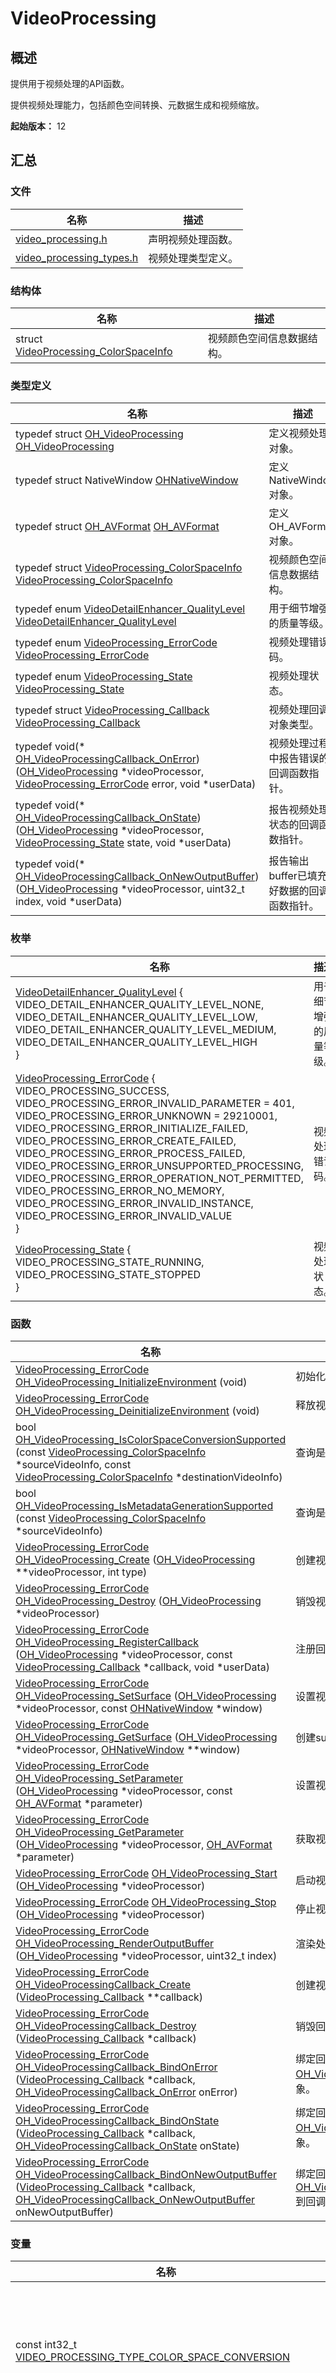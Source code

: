 # VideoProcessing


## 概述

提供用于视频处理的API函数。

提供视频处理能力，包括颜色空间转换、元数据生成和视频缩放。

<!--RP1--><!--RP1End-->

**起始版本：** 12


## 汇总


### 文件

| 名称 | 描述 | 
| -------- | -------- |
| [video_processing.h](video__processing_8h.md) | 声明视频处理函数。 | 
| [video_processing_types.h](video__processing__types_8h.md) | 视频处理类型定义。 | 


### 结构体

| 名称 | 描述 | 
| -------- | -------- |
| struct  [VideoProcessing_ColorSpaceInfo](_video_processing___color_space_info.md) | 视频颜色空间信息数据结构。 | 


### 类型定义

| 名称 | 描述 | 
| -------- | -------- |
| typedef struct [OH_VideoProcessing](#oh_videoprocessing-1) [OH_VideoProcessing](#oh_videoprocessing) | 定义视频处理对象。 | 
| typedef struct NativeWindow [OHNativeWindow](#ohnativewindow) | 定义NativeWindow对象。 | 
| typedef struct [OH_AVFormat](#oh_avformat-1) [OH_AVFormat](#oh_avformat) | 定义OH_AVFormat对象。 | 
| typedef struct [VideoProcessing_ColorSpaceInfo](_video_processing___color_space_info.md) [VideoProcessing_ColorSpaceInfo](#videoprocessing_colorspaceinfo) | 视频颜色空间信息数据结构。 | 
| typedef enum [VideoDetailEnhancer_QualityLevel](#videodetailenhancer_qualitylevel-1) [VideoDetailEnhancer_QualityLevel](#videodetailenhancer_qualitylevel) | 用于细节增强的质量等级。 | 
| typedef enum [VideoProcessing_ErrorCode](#videoprocessing_errorcode-1) [VideoProcessing_ErrorCode](#videoprocessing_errorcode) | 视频处理错误码。 | 
| typedef enum [VideoProcessing_State](#videoprocessing_state-1) [VideoProcessing_State](#videoprocessing_state) | 视频处理状态。 | 
| typedef struct [VideoProcessing_Callback](#videoprocessing_callback) [VideoProcessing_Callback](#videoprocessing_callback) | 视频处理回调对象类型。 | 
| typedef void(\* [OH_VideoProcessingCallback_OnError](#oh_videoprocessingcallback_onerror)) ([OH_VideoProcessing](#oh_videoprocessing) \*videoProcessor, [VideoProcessing_ErrorCode](#videoprocessing_errorcode) error, void \*userData) | 视频处理过程中报告错误的回调函数指针。 | 
| typedef void(\* [OH_VideoProcessingCallback_OnState](#oh_videoprocessingcallback_onstate)) ([OH_VideoProcessing](#oh_videoprocessing) \*videoProcessor, [VideoProcessing_State](#videoprocessing_state) state, void \*userData) | 报告视频处理状态的回调函数指针。 | 
| typedef void(\* [OH_VideoProcessingCallback_OnNewOutputBuffer](#oh_videoprocessingcallback_onnewoutputbuffer)) ([OH_VideoProcessing](#oh_videoprocessing) \*videoProcessor, uint32_t index, void \*userData) | 报告输出buffer已填充好数据的回调函数指针。 | 


### 枚举

| 名称 | 描述 | 
| -------- | -------- |
| [VideoDetailEnhancer_QualityLevel](#videodetailenhancer_qualitylevel-1) {<br/>VIDEO_DETAIL_ENHANCER_QUALITY_LEVEL_NONE,<br/>VIDEO_DETAIL_ENHANCER_QUALITY_LEVEL_LOW,<br/>VIDEO_DETAIL_ENHANCER_QUALITY_LEVEL_MEDIUM,<br/>VIDEO_DETAIL_ENHANCER_QUALITY_LEVEL_HIGH<br/>} | 用于细节增强的质量等级。 | 
| [VideoProcessing_ErrorCode](#videoprocessing_errorcode-1) {<br/>VIDEO_PROCESSING_SUCCESS,<br/>VIDEO_PROCESSING_ERROR_INVALID_PARAMETER = 401,<br/>VIDEO_PROCESSING_ERROR_UNKNOWN = 29210001,<br/>VIDEO_PROCESSING_ERROR_INITIALIZE_FAILED,<br/>VIDEO_PROCESSING_ERROR_CREATE_FAILED,<br/>VIDEO_PROCESSING_ERROR_PROCESS_FAILED,<br/>VIDEO_PROCESSING_ERROR_UNSUPPORTED_PROCESSING,<br/>VIDEO_PROCESSING_ERROR_OPERATION_NOT_PERMITTED,<br/>VIDEO_PROCESSING_ERROR_NO_MEMORY,<br/>VIDEO_PROCESSING_ERROR_INVALID_INSTANCE,<br/>VIDEO_PROCESSING_ERROR_INVALID_VALUE<br/>} | 视频处理错误码。 | 
| [VideoProcessing_State](#videoprocessing_state-1) {<br/>VIDEO_PROCESSING_STATE_RUNNING,<br/>VIDEO_PROCESSING_STATE_STOPPED<br/>} | 视频处理状态。 | 


### 函数

| 名称 | 描述 | 
| -------- | -------- |
| [VideoProcessing_ErrorCode](#videoprocessing_errorcode) [OH_VideoProcessing_InitializeEnvironment](#oh_videoprocessing_initializeenvironment) (void) | 初始化视频处理全局环境。 | 
| [VideoProcessing_ErrorCode](#videoprocessing_errorcode) [OH_VideoProcessing_DeinitializeEnvironment](#oh_videoprocessing_deinitializeenvironment) (void) | 释放视频处理全局环境。 | 
| bool [OH_VideoProcessing_IsColorSpaceConversionSupported](#oh_videoprocessing_iscolorspaceconversionsupported) (const [VideoProcessing_ColorSpaceInfo](_video_processing___color_space_info.md) \*sourceVideoInfo, const [VideoProcessing_ColorSpaceInfo](_video_processing___color_space_info.md) \*destinationVideoInfo) | 查询是否支持视频颜色空间转换。 | 
| bool [OH_VideoProcessing_IsMetadataGenerationSupported](#oh_videoprocessing_ismetadatagenerationsupported) (const [VideoProcessing_ColorSpaceInfo](_video_processing___color_space_info.md) \*sourceVideoInfo) | 查询是否支持视频元数据生成。 | 
| [VideoProcessing_ErrorCode](#videoprocessing_errorcode) [OH_VideoProcessing_Create](#oh_videoprocessing_create) ([OH_VideoProcessing](#oh_videoprocessing) \*\*videoProcessor, int type) | 创建视频处理实例。 | 
| [VideoProcessing_ErrorCode](#videoprocessing_errorcode) [OH_VideoProcessing_Destroy](#oh_videoprocessing_destroy) ([OH_VideoProcessing](#oh_videoprocessing) \*videoProcessor) | 销毁视频处理实例。 | 
| [VideoProcessing_ErrorCode](#videoprocessing_errorcode) [OH_VideoProcessing_RegisterCallback](#oh_videoprocessing_registercallback) ([OH_VideoProcessing](#oh_videoprocessing) \*videoProcessor, const [VideoProcessing_Callback](#videoprocessing_callback) \*callback, void \*userData) | 注册回调函数。 | 
| [VideoProcessing_ErrorCode](#videoprocessing_errorcode) [OH_VideoProcessing_SetSurface](#oh_videoprocessing_setsurface) ([OH_VideoProcessing](#oh_videoprocessing) \*videoProcessor, const [OHNativeWindow](#ohnativewindow) \*window) | 设置视频处理输出surface。 | 
| [VideoProcessing_ErrorCode](#videoprocessing_errorcode) [OH_VideoProcessing_GetSurface](#oh_videoprocessing_getsurface) ([OH_VideoProcessing](#oh_videoprocessing) \*videoProcessor, [OHNativeWindow](#ohnativewindow) \*\*window) | 创建surface。 | 
| [VideoProcessing_ErrorCode](#videoprocessing_errorcode) [OH_VideoProcessing_SetParameter](#oh_videoprocessing_setparameter) ([OH_VideoProcessing](#oh_videoprocessing) \*videoProcessor, const [OH_AVFormat](#oh_avformat) \*parameter) | 设置视频处理输出参数。 | 
| [VideoProcessing_ErrorCode](#videoprocessing_errorcode) [OH_VideoProcessing_GetParameter](#oh_videoprocessing_getparameter) ([OH_VideoProcessing](#oh_videoprocessing) \*videoProcessor, [OH_AVFormat](#oh_avformat) \*parameter) | 获取视频处理参数。 | 
| [VideoProcessing_ErrorCode](#videoprocessing_errorcode) [OH_VideoProcessing_Start](#oh_videoprocessing_start) ([OH_VideoProcessing](#oh_videoprocessing) \*videoProcessor) | 启动视频处理。 | 
| [VideoProcessing_ErrorCode](#videoprocessing_errorcode) [OH_VideoProcessing_Stop](#oh_videoprocessing_stop) ([OH_VideoProcessing](#oh_videoprocessing) \*videoProcessor) | 停止视频处理。 | 
| [VideoProcessing_ErrorCode](#videoprocessing_errorcode) [OH_VideoProcessing_RenderOutputBuffer](#oh_videoprocessing_renderoutputbuffer) ([OH_VideoProcessing](#oh_videoprocessing) \*videoProcessor, uint32_t index) | 渲染处理并输出buffer。 | 
| [VideoProcessing_ErrorCode](#videoprocessing_errorcode) [OH_VideoProcessingCallback_Create](#oh_videoprocessingcallback_create) ([VideoProcessing_Callback](#videoprocessing_callback) \*\*callback) | 创建视频处理回调函数对象。 | 
| [VideoProcessing_ErrorCode](#videoprocessing_errorcode) [OH_VideoProcessingCallback_Destroy](#oh_videoprocessingcallback_destroy) ([VideoProcessing_Callback](#videoprocessing_callback) \*callback) | 销毁回调对象。 | 
| [VideoProcessing_ErrorCode](#videoprocessing_errorcode) [OH_VideoProcessingCallback_BindOnError](#oh_videoprocessingcallback_bindonerror) ([VideoProcessing_Callback](#videoprocessing_callback) \*callback, [OH_VideoProcessingCallback_OnError](#oh_videoprocessingcallback_onerror) onError) | 绑定回调函数[OH_VideoProcessingCallback_OnError](#oh_videoprocessingcallback_onerror)到回调对象。 | 
| [VideoProcessing_ErrorCode](#videoprocessing_errorcode) [OH_VideoProcessingCallback_BindOnState](#oh_videoprocessingcallback_bindonstate) ([VideoProcessing_Callback](#videoprocessing_callback) \*callback, [OH_VideoProcessingCallback_OnState](#oh_videoprocessingcallback_onstate) onState) | 绑定回调函数[OH_VideoProcessingCallback_OnState](#oh_videoprocessingcallback_onstate)到回调对象。 | 
| [VideoProcessing_ErrorCode](#videoprocessing_errorcode) [OH_VideoProcessingCallback_BindOnNewOutputBuffer](#oh_videoprocessingcallback_bindonnewoutputbuffer) ([VideoProcessing_Callback](#videoprocessing_callback) \*callback, [OH_VideoProcessingCallback_OnNewOutputBuffer](#oh_videoprocessingcallback_onnewoutputbuffer) onNewOutputBuffer) | 绑定回调函数[OH_VideoProcessingCallback_OnNewOutputBuffer](#oh_videoprocessingcallback_onnewoutputbuffer)到回调对象。 | 


### 变量

| 名称 | 描述 | 
| -------- | -------- |
| const int32_t [VIDEO_PROCESSING_TYPE_COLOR_SPACE_CONVERSION](#video_processing_type_color_space_conversion) | 表示创建颜色空间转换视频处理实例。 | 
| const int32_t [VIDEO_PROCESSING_TYPE_METADATA_GENERATION](#video_processing_type_metadata_generation) | 表示创建元数据生成视频处理实例。 | 
| const int32_t [VIDEO_PROCESSING_TYPE_DETAIL_ENHANCER](#video_processing_type_detail_enhancer) | 表示创建细节增强视频处理实例。 | 
| const char \* [VIDEO_DETAIL_ENHANCER_PARAMETER_KEY_QUALITY_LEVEL](#video_detail_enhancer_parameter_key_quality_level) | 指定视频细节增强的质量等级。 | 


## 类型定义说明


### OH_AVFormat

```
typedef struct OH_AVFormat OH_AVFormat
```

**描述**

定义OH_AVFormat对象。

**起始版本：** 12


### OH_VideoProcessing

```
typedef struct OH_VideoProcessing OH_VideoProcessing
```

**描述**

定义视频处理对象。

定义一个OH_VideoProcessing空指针，调用[OH_VideoProcessing_Create](#oh_videoprocessing_create)创建视频处理实例，该指针在创建实例之前必须为空。 用户可以对不同的处理类型创建不同的视频处理实例。

**起始版本：** 12


### OH_VideoProcessingCallback_OnError

```
typedef void(* OH_VideoProcessingCallback_OnError) (OH_VideoProcessing *videoProcessor, VideoProcessing_ErrorCode error, void *userData)
```

**描述**

视频处理过程中报告错误的回调函数指针。

错误码[VideoProcessing_ErrorCode](#videoprocessing_errorcode-1)：

- VIDEO_PROCESSING_ERROR_UNSUPPORTED_PROCESSING，不支持的处理，比如不支持输入输出的颜色空间类型转换。

- VIDEO_PROCESSING_ERROR_INVALID_VALUE，无效的视频属性，比如视频的颜色空间无效。

- VIDEO_PROCESSING_ERROR_NO_MEMORY, 内存不足。

- VIDEO_PROCESSING_ERROR_PROCESS_FAILED，处理过程中出错。

**起始版本：** 12

**参数:**

| 名称 | 描述 | 
| -------- | -------- |
| videoProcessor | 视频处理实例。 | 
| error | 报告给用户的错误码。 | 
| userData | 用户的自定义数据。 | 


### OH_VideoProcessingCallback_OnNewOutputBuffer

```
typedef void(* OH_VideoProcessingCallback_OnNewOutputBuffer) (OH_VideoProcessing *videoProcessor, uint32_t index, void *userData)
```

**描述**

报告输出buffer已填充好数据的回调函数指针。

每个新输出buffer填充好数据之后该buffer的索引就会报告给用户。调用[OH_VideoProcessing_RenderOutputBuffer](#oh_videoprocessing_renderoutputbuffer)根据索引来处理渲染并输出该buffer。 如果未注册该函数，则输出buffer填充好数据后不会报告用户，而是直接进行处理渲染并输出。

**起始版本：** 12

**参数:**

| 名称 | 描述 | 
| -------- | -------- |
| videoProcessor | 视频处理实例。 | 
| index | 新输出buffer的索引。 | 
| userData | 用户自定义的数据。 | 


### OH_VideoProcessingCallback_OnState

```
typedef void(* OH_VideoProcessingCallback_OnState) (OH_VideoProcessing *videoProcessor, VideoProcessing_State state, void *userData)
```

**描述**

报告视频处理状态的回调函数指针。

[OH_VideoProcessing_Start](#oh_videoprocessing_start)成功调用之后状态会变为VIDEO_PROCESSING_STATE_RUNNING。 调用[OH_VideoProcessing_Stop](#oh_videoprocessing_stop)，所有的缓存buffer处理完成后，状态会变为VIDEO_PROCESSING_STATE_STOPPED。状态说明参阅[VideoProcessing_State](#videoprocessing_state)。

**起始版本：** 12

**参数:**

| 名称 | 描述 | 
| -------- | -------- |
| videoProcessor | 视频处理实例。 | 
| state | 参阅 [VideoProcessing_State](#videoprocessing_state)。 | 
| userData | 用户的自定义数据。 | 


### OHNativeWindow

```
typedef struct NativeWindow OHNativeWindow
```

**描述**

定义NativeWindow对象。

**起始版本：** 12


### VideoDetailEnhancer_QualityLevel

```
typedef enum VideoDetailEnhancer_QualityLevel VideoDetailEnhancer_QualityLevel
```

**描述**

用于细节增强的质量等级。

参数[VIDEO_DETAIL_ENHANCER_PARAMETER_KEY_QUALITY_LEVEL](#video_detail_enhancer_parameter_key_quality_level)的具体取值，设置方法详见开发指南。

**参见：**[OH_VideoProcessing_SetParameter](#oh_videoprocessing_setparameter)、[OH_VideoProcessing_GetParameter](#oh_videoprocessing_getparameter)

**起始版本：** 12


### VideoProcessing_Callback

```
typedef struct VideoProcessing_Callback VideoProcessing_Callback
```

**描述**

视频处理回调对象类型。

定义一个VideoProcessing_Callback空指针，调用[OH_VideoProcessingCallback_Create](#oh_videoprocessingcallback_create)来创建一个回调对象。创建之前该指针必须为空。 通过调用[OH_VideoProcessing_RegisterCallback](#oh_videoprocessing_registercallback)来向视频处理实例注册回调对象。

**起始版本：** 12


### VideoProcessing_ColorSpaceInfo

```
typedef struct VideoProcessing_ColorSpaceInfo VideoProcessing_ColorSpaceInfo
```

**描述**

视频颜色空间信息数据结构。

**参见：**[OH_VideoProcessing_IsColorSpaceConversionSupported](#oh_videoprocessing_iscolorspaceconversionsupported)

**起始版本：** 12


### VideoProcessing_ErrorCode

```
typedef enum VideoProcessing_ErrorCode VideoProcessing_ErrorCode
```

**描述**

视频处理错误码。

**起始版本：** 12


### VideoProcessing_State

```
typedef enum VideoProcessing_State VideoProcessing_State
```

**描述**

视频处理状态。

视频处理状态通过回调函数[OH_VideoProcessingCallback_OnState](#oh_videoprocessingcallback_onstate)进行报告。

**起始版本：** 12


## 枚举类型说明


### VideoDetailEnhancer_QualityLevel

```
enum VideoDetailEnhancer_QualityLevel
```

**描述**

用于细节增强的质量等级。

参数[VIDEO_DETAIL_ENHANCER_PARAMETER_KEY_QUALITY_LEVEL](#video_detail_enhancer_parameter_key_quality_level)的具体取值，设置方法详见开发指南。

**参见：**[OH_VideoProcessing_SetParameter](#oh_videoprocessing_setparameter)、[OH_VideoProcessing_GetParameter](#oh_videoprocessing_getparameter)

**起始版本：** 12

| 枚举值 | 描述 | 
| -------- | -------- |
| VIDEO_DETAIL_ENHANCER_QUALITY_LEVEL_NONE | 无细节增强。 | 
| VIDEO_DETAIL_ENHANCER_QUALITY_LEVEL_LOW | 低质量等级细节增强，速度较快，默认设置。 | 
| VIDEO_DETAIL_ENHANCER_QUALITY_LEVEL_MEDIUM | 中等质量等级细节增强，速度适中。 | 
| VIDEO_DETAIL_ENHANCER_QUALITY_LEVEL_HIGH | 高质量等级细节增强，速度相对较慢。 | 


### VideoProcessing_ErrorCode

```
enum VideoProcessing_ErrorCode
```

**描述**

视频处理错误码。

**起始版本：** 12

| 枚举值 | 描述 | 
| -------- | -------- |
| VIDEO_PROCESSING_SUCCESS | 处理成功。 | 
| VIDEO_PROCESSING_ERROR_INVALID_PARAMETER | 输入参数无效。以下情况都会返回该错误码：<br/>1 - 无效的输入或输出视频buffer，视频buffer为空。<br/>2 - 无效的参数，参数为空。<br/>3 - 无效的处理类型。 | 
| VIDEO_PROCESSING_ERROR_UNKNOWN | 未知错误，比如GPU计算失败或memcpy失败。 | 
| VIDEO_PROCESSING_ERROR_INITIALIZE_FAILED | 视频处理全局环境初始化失败，比如初始化GPU环境失败。 | 
| VIDEO_PROCESSING_ERROR_CREATE_FAILED | 创建视频处理实例失败，比如实例总数超出上限。 | 
| VIDEO_PROCESSING_ERROR_PROCESS_FAILED | 处理过程失败，比如处理时间超时。 | 
| VIDEO_PROCESSING_ERROR_UNSUPPORTED_PROCESSING | 不支持的处理类型，可以调用 OH_VideoProcessing_IsXXXSupported来检查是否支持这种处理。 | 
| VIDEO_PROCESSING_ERROR_OPERATION_NOT_PERMITTED | 不允许的操作，比如不满足调用接口所需的运行状态下调用该接口。 | 
| VIDEO_PROCESSING_ERROR_NO_MEMORY | 内存不足。 | 
| VIDEO_PROCESSING_ERROR_INVALID_INSTANCE | 视频处理实例无效，比如视频处理实例为空实例。 | 
| VIDEO_PROCESSING_ERROR_INVALID_VALUE | 输入值无效，以下情况都会造成这种错误：<br/>1 - 视频buffer宽高太大或者颜色空间错误。<br/>2 - 参数包含无效的值，比如细节增强的质量等级错误。 | 


### VideoProcessing_State

```
enum VideoProcessing_State
```

**描述**

视频处理状态。

视频处理状态通过回调函数[OH_VideoProcessingCallback_OnState](#oh_videoprocessingcallback_onstate)进行报告。

**起始版本：** 12

| 枚举值 | 描述 | 
| -------- | -------- |
| VIDEO_PROCESSING_STATE_RUNNING | 视频处理进行中。 | 
| VIDEO_PROCESSING_STATE_STOPPED | 视频处理已停止。 | 


## 函数说明


### OH_VideoProcessing_Create()

```
VideoProcessing_ErrorCode OH_VideoProcessing_Create (OH_VideoProcessing ** videoProcessor, int type )
```

**描述**

创建视频处理实例。

**起始版本：** 12

**参数:**

| 名称 | 描述 | 
| -------- | -------- |
| videoProcessor | 输出参数。指向视频处理对象的指针的指针。 输入前\*videoProcessor必须是空指针。 | 
| type | 使用VIDEO_PROCESSING_TYPE_XXX来指定处理类型。实例的处理类型不能改变。 | 

**返回：**

视频处理错误码[VideoProcessing_ErrorCode](#videoprocessing_errorcode-1)：

- 如果视频处理实例创建成功，返回VIDEO_PROCESSING_SUCCESS。

- 如果处理类型不支持，返回VIDEO_PROCESSING_ERROR_UNSUPPORTED_PROCESSING，
  例如，如果不支持元数据生成就返回VIDEO_PROCESSING_ERROR_UNSUPPORTED_PROCESSING。

- 如果创建视频处理实例失败，返回VIDEO_PROCESSING_ERROR_CREATE_FAILED。

- 如果实例为空或实例的指针非空，返回VIDEO_PROCESSING_ERROR_INVALID_INSTANCE。

- 如果处理类型无效，返回VIDEO_PROCESSING_ERROR_INVALID_PARAMETER。


### OH_VideoProcessing_DeinitializeEnvironment()

```
VideoProcessing_ErrorCode OH_VideoProcessing_DeinitializeEnvironment (void )
```

**描述**

释放视频处理全局环境。

调用前，必须调用[OH_VideoProcessing_InitializeEnvironment](#oh_videoprocessing_initializeenvironment)初始化。 通常在主进程即将退出时调用该函数来释放通过调用[OH_VideoProcessing_InitializeEnvironment](#oh_videoprocessing_initializeenvironment)函数初始化的全局环境。 如果仍有视频处理的实例运行中，就不能调用该函数。

**起始版本：** 12

**返回：**

视频处理错误码[VideoProcessing_ErrorCode](#videoprocessing_errorcode-1)：

- 如果执行成功，返回VIDEO_PROCESSING_SUCCESS。

- 如果还有视频处理的实例没有销毁或者没有调用[OH_VideoProcessing_InitializeEnvironment](#oh_videoprocessing_initializeenvironment)，返回VIDEO_PROCESSING_ERROR_OPERATION_NOT_PERMITTED。


### OH_VideoProcessing_Destroy()

```
VideoProcessing_ErrorCode OH_VideoProcessing_Destroy (OH_VideoProcessing * videoProcessor)
```

**描述**

销毁视频处理实例。

销毁之前先停止实例，参阅[OH_VideoProcessing_Stop](#oh_videoprocessing_stop)。

**起始版本：** 12

**参数:**

| 名称 | 描述 | 
| -------- | -------- |
| videoProcessor | 指向视频处理实例的指针，建议在实例销毁之后将其设置为空指针。 | 

**返回：**

视频处理错误码[VideoProcessing_ErrorCode](#videoprocessing_errorcode-1)：

- 如果实例销毁成功，返回VIDEO_PROCESSING_SUCCESS。

- 如果实例为空或者不是一个视频处理实例，返回VIDEO_PROCESSING_ERROR_INVALID_INSTANCE。

- 如果实例仍在运行，返回VIDEO_PROCESSING_ERROR_OPERATION_NOT_PERMITTED。


### OH_VideoProcessing_GetParameter()

```
VideoProcessing_ErrorCode OH_VideoProcessing_GetParameter (OH_VideoProcessing * videoProcessor, OH_AVFormat * parameter )
```

**描述**

获取视频处理参数。

**起始版本：** 12

**参数:**

| 名称 | 描述 | 
| -------- | -------- |
| videoProcessor | 指向视频处理实例的指针。 | 
| parameter | 指向视频处理参数实例的指针。 | 

**返回：**

视频处理错误码[VideoProcessing_ErrorCode](#videoprocessing_errorcode-1)：

- 如果参数获取成功，返回VIDEO_PROCESSING_SUCCESS。

- 如果实例为空或者不是一个视频处理实例，返回VIDEO_PROCESSING_ERROR_INVALID_INSTANCE。

- 如果参数为空，返回VIDEO_PROCESSING_ERROR_INVALID_PARAMETER。


### OH_VideoProcessing_GetSurface()

```
VideoProcessing_ErrorCode OH_VideoProcessing_GetSurface (OH_VideoProcessing * videoProcessor, OHNativeWindow ** window )
```

**描述**

创建surface。

在视频处理启动之前创建输入surface。调用[OH_NativeWindow_DestroyNativeWindow](../apis-arkgraphics2d/capi-external-window-h.md#oh_nativewindow_destroynativewindow)销毁输入surface。

**起始版本：** 12

**参数:**

| 名称 | 描述 | 
| -------- | -------- |
| videoProcessor | 指向视频处理实例的指针。 | 
| window | 指向输入surface的指针。例如，此输入surface指针可以指向视频解码器输出surface。 | 

**返回：**

视频处理错误码[VideoProcessing_ErrorCode](#videoprocessing_errorcode-1)：

- 如果执行成功，返回VIDEO_PROCESSING_SUCCESS。

- 如果实例为空或者不是一个视频处理实例，返回VIDEO_PROCESSING_ERROR_INVALID_INSTANCE。

- 如果window为空指针或指向window的指针不为空，返回VIDEO_PROCESSING_ERROR_INVALID_PARAMETER。

- 如果创建surface失败，或者输入surface已经创建，或者视频处理实例还在运行，返回VIDEO_PROCESSING_ERROR_OPERATION_NOT_PERMITTED。


### OH_VideoProcessing_InitializeEnvironment()

```
VideoProcessing_ErrorCode OH_VideoProcessing_InitializeEnvironment (void )
```

**描述**

初始化视频处理全局环境。

该函数是可选的。 该函数只在主进程启动时被调用一次，用于初始化视频处理全局环境，这样可以减少[OH_VideoProcessing_Create](#oh_videoprocessing_create)的时间。 调用[OH_VideoProcessing_DeinitializeEnvironment](#oh_videoprocessing_deinitializeenvironment)释放视频处理全局环境。 初始化后，必须释放视频处理全局环境，释放方式及时机详见[OH_VideoProcessing_DeinitializeEnvironment](#oh_videoprocessing_deinitializeenvironment)。

**起始版本：** 12

**返回：**

视频处理错误码[VideoProcessing_ErrorCode](#videoprocessing_errorcode-1)：

如果初始化成功，返回VIDEO_PROCESSING_SUCCESS，否则返回VIDEO_PROCESSING_ERROR_INITIALIZE_FAILED。

如果失败，应用需要检查GPU是否正常工作。


### OH_VideoProcessing_IsColorSpaceConversionSupported()

```
bool OH_VideoProcessing_IsColorSpaceConversionSupported (const VideoProcessing_ColorSpaceInfo * sourceVideoInfo, const VideoProcessing_ColorSpaceInfo * destinationVideoInfo )
```

**描述**

查询是否支持视频颜色空间转换。

**起始版本：** 12

**参数:**

| 名称 | 描述 | 
| -------- | -------- |
| sourceVideoInfo | 输入视频颜色空间信息。 | 
| destinationVideoInfo | 输出视频颜色空间信息。 | 

**返回：**

如果支持视频颜色空间转换返回**true**，否则返回**false**。


### OH_VideoProcessing_IsMetadataGenerationSupported()

```
bool OH_VideoProcessing_IsMetadataGenerationSupported (const VideoProcessing_ColorSpaceInfo * sourceVideoInfo)
```

**描述**

查询是否支持视频元数据生成。

**起始版本：** 12

**参数:**

| 名称 | 描述 | 
| -------- | -------- |
| sourceVideoInfo | 输入视频颜色空间信息。 | 

**返回：**

如果支持视频元数据生成返回**true**，否则返回**false**。


### OH_VideoProcessing_RegisterCallback()

```
VideoProcessing_ErrorCode OH_VideoProcessing_RegisterCallback (OH_VideoProcessing * videoProcessor, const VideoProcessing_Callback * callback, void * userData )
```

**描述**

注册回调函数。

在开始视频处理之前注册回调函数，视频处理过程中无法注册回调函数。

**起始版本：** 12

**参数:**

| 名称 | 描述 | 
| -------- | -------- |
| videoProcessor | 指向视频处理实例的指针。 | 
| callback | 回调函数指针。 | 
| userData | 指向用户特定数据的指针。 | 

**返回：**

视频处理错误码[VideoProcessing_ErrorCode](#videoprocessing_errorcode-1)：

- 如果回调函数注册成功，返回VIDEO_PROCESSING_SUCCESS。

- 如果实例为空或者不是一个视频处理实例，返回VIDEO_PROCESSING_ERROR_INVALID_INSTANCE。

- 如果回调函数指针为空，返回VIDEO_PROCESSING_ERROR_INVALID_PARAMETER。

- 如果实例仍在运行，返回VIDEO_PROCESSING_ERROR_OPERATION_NOT_PERMITTED。


### OH_VideoProcessing_RenderOutputBuffer()

```
VideoProcessing_ErrorCode OH_VideoProcessing_RenderOutputBuffer (OH_VideoProcessing * videoProcessor, uint32_t index )
```

**描述**

渲染处理并输出buffer。

如果设置了回调函数[OH_VideoProcessingCallback_OnNewOutputBuffer](#oh_videoprocessingcallback_onnewoutputbuffer)，当输出buffer准备好之后会通过回调函数把buffer的索引返回给用户。

**起始版本：** 12

**参数:**

| 名称 | 描述 | 
| -------- | -------- |
| videoProcessor | 指向视频处理实例的指针。 | 
| index | 输出buffer的索引。 | 

**返回：**

视频处理错误码[VideoProcessing_ErrorCode](#videoprocessing_errorcode-1)：

- 如果执行成功，返回VIDEO_PROCESSING_SUCCESS。

- 如果实例为空或者不是一个视频处理实例，返回VIDEO_PROCESSING_ERROR_INVALID_INSTANCE。

- 如果索引值无效，输出VIDEO_PROCESSING_ERROR_INVALID_PARAMETER。

- 如果没有设置回调函数[OH_VideoProcessingCallback_OnNewOutputBuffer](#oh_videoprocessingcallback_onnewoutputbuffer)或者实例已经停止运行，返回VIDEO_PROCESSING_ERROR_OPERATION_NOT_PERMITTED。


### OH_VideoProcessing_SetParameter()

```
VideoProcessing_ErrorCode OH_VideoProcessing_SetParameter (OH_VideoProcessing * videoProcessor, const OH_AVFormat * parameter )
```

**描述**

设置视频处理输出参数。

**起始版本：** 12

**参数:**

| 名称 | 描述 | 
| -------- | -------- |
| videoProcessor | 指向视频处理实例的指针。 | 
| parameter | 指向视频处理参数实例的指针。 | 

**返回：**

视频处理错误码[VideoProcessing_ErrorCode](#videoprocessing_errorcode-1)：

- 如果参数设置成功，返回VIDEO_PROCESSING_SUCCESS。

- 如果实例为空或者不是一个视频处理实例，返回VIDEO_PROCESSING_ERROR_INVALID_INSTANCE。

- 如果参数为空，返回VIDEO_PROCESSING_ERROR_INVALID_PARAMETER。

- 如果参数的某些属性无效，返回VIDEO_PROCESSING_ERROR_INVALID_VALUE，例如，包含不支持的参数值。

- 如果内存分配失败，返回VIDEO_PROCESSING_ERROR_NO_MEMORY。


### OH_VideoProcessing_SetSurface()

```
VideoProcessing_ErrorCode OH_VideoProcessing_SetSurface (OH_VideoProcessing * videoProcessor, const OHNativeWindow * window )
```

**描述**

设置视频处理输出surface。

在视频处理启动之前设置输出surface。

**起始版本：** 12

**参数:**

| 名称 | 描述 | 
| -------- | -------- |
| videoProcessor | 指向视频处理实例的指针。 | 
| window | 指向输出surface的指针。 | 

**返回：**

视频处理错误码[VideoProcessing_ErrorCode](#videoprocessing_errorcode-1)：

- 如果输出surface设置成功，返回VIDEO_PROCESSING_SUCCESS。

- 如果实例为空或者不是一个视频处理实例，返回VIDEO_PROCESSING_ERROR_INVALID_INSTANCE。

- 如果window为空指针，返回VIDEO_PROCESSING_ERROR_INVALID_PARAMETER。


### OH_VideoProcessing_Start()

```
VideoProcessing_ErrorCode OH_VideoProcessing_Start (OH_VideoProcessing * videoProcessor)
```

**描述**

启动视频处理。

成功启动后，回调函数[OH_VideoProcessingCallback_OnState](#oh_videoprocessingcallback_onstate)会报告VIDEO_PROCESSING_STATE_RUNNING状态，状态说明参阅[VideoProcessing_State](#videoprocessing_state)。

**起始版本：** 12

**参数:**

| 名称 | 描述 | 
| -------- | -------- |
| videoProcessor | 指向视频处理实例的指针。 | 

**返回：**

视频处理错误码[VideoProcessing_ErrorCode](#videoprocessing_errorcode-1)：

- 如果执行成功，返回VIDEO_PROCESSING_SUCCESS。

- 如果实例为空或者不是一个视频处理实例，返回VIDEO_PROCESSING_ERROR_INVALID_INSTANCE。

- 如果没有设置输出surface，或者没有创建输入surface，或者实例已经运行，返回VIDEO_PROCESSING_ERROR_OPERATION_NOT_PERMITTED。


### OH_VideoProcessing_Stop()

```
VideoProcessing_ErrorCode OH_VideoProcessing_Stop (OH_VideoProcessing * videoProcessor)
```

**描述**

停止视频处理。

成功停止后，回调函数[OH_VideoProcessingCallback_OnState](#oh_videoprocessingcallback_onstate)会报告VIDEO_PROCESSING_STATE_STOPPED状态，状态说明参阅[VideoProcessing_State](#videoprocessing_state)。

**起始版本：** 12

**参数:**

| 名称 | 描述 | 
| -------- | -------- |
| videoProcessor | 指向视频处理实例的指针。 | 

**返回：**

视频处理错误码[VideoProcessing_ErrorCode](#videoprocessing_errorcode-1)：

- 如果执行成功，返回VIDEO_PROCESSING_SUCCESS。

- 如果实例为空或者不是一个视频处理实例，返回VIDEO_PROCESSING_ERROR_INVALID_INSTANCE。

- 如果实例已经停止，返回VIDEO_PROCESSING_ERROR_OPERATION_NOT_PERMITTED。


### OH_VideoProcessingCallback_BindOnError()

```
VideoProcessing_ErrorCode OH_VideoProcessingCallback_BindOnError (VideoProcessing_Callback * callback, OH_VideoProcessingCallback_OnError onError )
```

**描述**

绑定回调函数[OH_VideoProcessingCallback_OnError](#oh_videoprocessingcallback_onerror)到回调对象。

**起始版本：** 12

**参数:**

| 名称 | 描述 | 
| -------- | -------- |
| callback | 指向回调对象的指针。 | 
| onError | 回调函数。 | 

**返回：**

视频处理错误码[VideoProcessing_ErrorCode](#videoprocessing_errorcode-1)：

- 如果函数绑定成功，返回VIDEO_PROCESSING_SUCCESS。

- 如果callback为空或者onError为空，返回VIDEO_PROCESSING_ERROR_INVALID_PARAMETER。


### OH_VideoProcessingCallback_BindOnNewOutputBuffer()

```
VideoProcessing_ErrorCode OH_VideoProcessingCallback_BindOnNewOutputBuffer (VideoProcessing_Callback * callback, OH_VideoProcessingCallback_OnNewOutputBuffer onNewOutputBuffer )
```

**描述**

绑定回调函数[OH_VideoProcessingCallback_OnNewOutputBuffer](#oh_videoprocessingcallback_onnewoutputbuffer)到回调对象。

**起始版本：** 12

**参数:**

| 名称 | 描述 | 
| -------- | -------- |
| callback | 指向回调对象的指针。 | 
| onNewOutputBuffer | 回调函数。 | 

**返回：**

视频处理错误码[VideoProcessing_ErrorCode](#videoprocessing_errorcode-1)：

- 如果函数绑定成功，返回VIDEO_PROCESSING_SUCCESS。

- 如果callback为空，返回VIDEO_PROCESSING_ERROR_INVALID_PARAMETER。


### OH_VideoProcessingCallback_BindOnState()

```
VideoProcessing_ErrorCode OH_VideoProcessingCallback_BindOnState (VideoProcessing_Callback * callback, OH_VideoProcessingCallback_OnState onState )
```

**描述**

绑定回调函数[OH_VideoProcessingCallback_OnState](#oh_videoprocessingcallback_onstate)到回调对象。

**起始版本：** 12

**参数:**

| 名称 | 描述 | 
| -------- | -------- |
| callback | 指向回调对象的指针。 | 
| onState | 回调函数。 | 

**返回：**

视频处理错误码[VideoProcessing_ErrorCode](#videoprocessing_errorcode-1)：

- 如果函数绑定成功，返回VIDEO_PROCESSING_SUCCESS。

- 如果callback为空或者onState为空，返回VIDEO_PROCESSING_ERROR_INVALID_PARAMETER。


### OH_VideoProcessingCallback_Create()

```
VideoProcessing_ErrorCode OH_VideoProcessingCallback_Create (VideoProcessing_Callback ** callback)
```

**描述**

创建视频处理回调函数对象。

**起始版本：** 12

**参数:**

| 名称 | 描述 | 
| -------- | -------- |
| callback | 输出参数。\*callback是指向回调函数对象的指针。在创建回调函数对象之前\*callback必须为空指针。 | 

**返回：**

视频处理错误码[VideoProcessing_ErrorCode](#videoprocessing_errorcode-1)：

- 如果回调函数对象创建成功，返回VIDEO_PROCESSING_SUCCESS。

- 如果callback为空或者\*callback不为空，返回VIDEO_PROCESSING_ERROR_INVALID_PARAMETER。

- 如果内存不足，返回VIDEO_PROCESSING_ERROR_NO_MEMORY。


### OH_VideoProcessingCallback_Destroy()

```
VideoProcessing_ErrorCode OH_VideoProcessingCallback_Destroy (VideoProcessing_Callback * callback)
```

**描述**

销毁回调对象。

回调对象在注册之后就可以销毁。

**起始版本：** 12

**参数:**

| 名称 | 描述 | 
| -------- | -------- |
| callback | 指向回调对象的指针，建议在回调对象销毁之后将其设置为空指针。 | 

**返回：**

视频处理错误码[VideoProcessing_ErrorCode](#videoprocessing_errorcode-1)：

- 如果回调对象销毁成功，返回VIDEO_PROCESSING_SUCCESS。

- 如果callback为空，返回VIDEO_PROCESSING_ERROR_INVALID_PARAMETER。


## 变量说明


### VIDEO_DETAIL_ENHANCER_PARAMETER_KEY_QUALITY_LEVEL

```
const char* VIDEO_DETAIL_ENHANCER_PARAMETER_KEY_QUALITY_LEVEL
```

**描述**

指定视频细节增强的质量等级。

参阅 [VideoDetailEnhancer_QualityLevel](#videodetailenhancer_qualitylevel)查看具体取值。 调用 [OH_VideoProcessing_SetParameter](#oh_videoprocessing_setparameter)设置质量等级。 调用 [OH_VideoProcessing_GetParameter](#oh_videoprocessing_getparameter)获取当前质量等级。

**起始版本：** 12


### VIDEO_PROCESSING_TYPE_COLOR_SPACE_CONVERSION

```
const int32_t VIDEO_PROCESSING_TYPE_COLOR_SPACE_CONVERSION
```

**描述**

表示创建颜色空间转换视频处理实例。

调用[OH_VideoProcessing_Create](#oh_videoprocessing_create)创建颜色空间转换视频处理实例，如果不支持该能力返回[VideoProcessing_ErrorCode](#videoprocessing_errorcode-1) VIDEO_PROCESSING_ERROR_UNSUPPORTED_PROCESSING。

**起始版本：** 12


### VIDEO_PROCESSING_TYPE_DETAIL_ENHANCER

```
const int32_t VIDEO_PROCESSING_TYPE_DETAIL_ENHANCER
```

**描述**

表示创建细节增强视频处理实例。

调用[OH_VideoProcessing_Create](#oh_videoprocessing_create)创建细节增强视频处理实例，如果不支持该能力返回[VideoProcessing_ErrorCode](#videoprocessing_errorcode-1) VIDEO_PROCESSING_ERROR_UNSUPPORTED_PROCESSING。

**起始版本：** 12


### VIDEO_PROCESSING_TYPE_METADATA_GENERATION

```
const int32_t VIDEO_PROCESSING_TYPE_METADATA_GENERATION
```

**描述**

表示创建元数据生成视频处理实例。

调用[OH_VideoProcessing_Create](#oh_videoprocessing_create)创建元数据生成视频处理实例，如果不支持该能力返回[VideoProcessing_ErrorCode](#videoprocessing_errorcode-1) VIDEO_PROCESSING_ERROR_UNSUPPORTED_PROCESSING。

**起始版本：** 12
